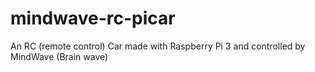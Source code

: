 # mindwave-rc-picar
An RC (remote control) Car made with Raspberry Pi 3 and controlled by MindWave (Brain wave)
